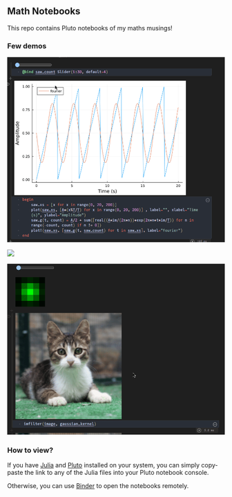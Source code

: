 ## Math Notebooks

This repo contains Pluto notebooks of my maths musings! 

### Few demos

![](./demo/demo.gif)


![](./demo/demo2.gif)


![](./demo/demo3.gif)

### How to view?

If you have [Julia](https://julialang.org/) and [Pluto](https://plutojl.org) installed on your system, you can simply copy-paste the link to any of the Julia files into your Pluto notebook console. 

Otherwise, you can use [Binder](https://hub.ovh2.mybinder.org/user/fonsp-pluto-on-binder-un9ly7fc/pluto/?token=Fe4_k8llQPqlrXTCma_ZuQ) to open the notebooks remotely.
